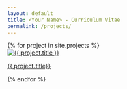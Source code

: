 ```yaml
---
layout: default
title: <Your Name> - Curriculum Vitae
permalink: /projects/
---
```


<div class="project-gallery">
    {% for project in site.projects %}
      <div class="gallery-item">
        <a href="{{ project.url }}">
          <img src="{{ project.image }}" alt="{{ project.title }}" />
          <p>{{ project.title}}</p>
        </a>
      </div>
    {% endfor %}
</div>